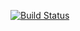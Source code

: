 [![Build Status](https://travis-ci.org/PyYoshi/goa-logging-zap.svg?branch=master)](https://travis-ci.org/PyYoshi/goa-logging-zap)

